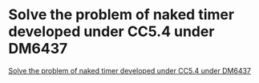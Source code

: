 # Solve the problem of naked timer developed under CC5.4 under DM6437
[Solve the problem of naked timer developed under CC5.4 under DM6437](https://aiwithcloud.com/2022/09/16/solve_the_problem_of_naked_timer_developed_under_cc5-4_under_dm6437/)